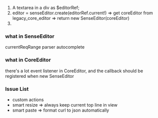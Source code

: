 1. A textarea in a div as \$editorRef;
2. editor = senseEditor.create(editorRef.current!)
   => get coreEditor from legacy_core_editor => return new SenseEditor(coreEditor)
3.

### what in SenseEditor

currentReqRange
parser
autocomplete

### what in CoreEditor

there's a lot event listener in CoreEditor, and the callback should be registered when new SenseEditor

### Issue List

- custom actions
- smart resize => always keep current top line in view
- smart paste => format curl to json automatically
